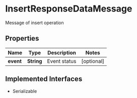 

# InsertResponseDataMessage

Message of insert operation

## Properties

Name | Type | Description | Notes
------------ | ------------- | ------------- | -------------
**event** | **String** | Event status |  [optional]


## Implemented Interfaces

* Serializable


